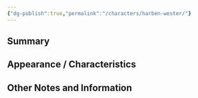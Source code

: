```yaml
---
{"dg-publish":true,"permalink":"/characters/harben-wester/"}
---
```


## Summary


## Appearance / Characteristics


## Other Notes and Information